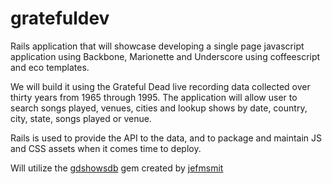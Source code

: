 gratefuldev
===========

Rails application that will showcase developing a single page javascript application
using Backbone, Marionette and Underscore using coffeescript and eco templates. 

We will build it using the Grateful Dead live recording data collected over 
thirty years from 1965 through 1995. The application will allow user to search 
songs played, venues, cities and lookup shows by date, country, city, state, 
songs played or venue.

Rails is used to provide the API to the data, and to package and maintain 
JS and CSS assets when it comes time to deploy.

Will utilize the [gdshowsdb](https://github.com/jefmsmit/gdshowsdb) gem created by [jefmsmit](https://github.com/jefmsmit)
